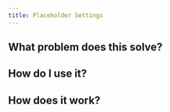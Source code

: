 ```yaml
---
title: Placeholder Settings
---
```

## What problem does this solve?

## How do I use it?

## How does it work?
